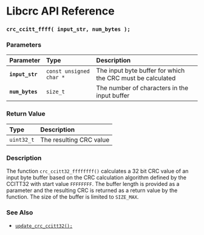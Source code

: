 # Libcrc API Reference

### `crc_ccitt_ffff( input_str, num_bytes );`

### Parameters

| Parameter | Type | Description |
| :--- | :--- | :--- |
|**`input_str`**|`const unsigned char *`|The input byte buffer for which the CRC must be calculated|
|**`num_bytes`**|`size_t`|The number of characters in the input buffer|

### Return Value

| Type | Description |
| :--- | :--- |
|`uint32_t`|The resulting CRC value|

### Description

The function `crc_ccitt32_ffffffff()` calculates a 32 bit CRC value of an input byte buffer based on the CRC calculation algorithm defined by the CCITT32 with start value `FFFFFFFF`.  The buffer length is provided as a parameter and the resulting CRC is returned as a return value by the function. The size of the buffer is limited to `SIZE_MAX`.

### See Also

* [`update_crc_ccitt32();`](update_crc_ccitt32.md)
